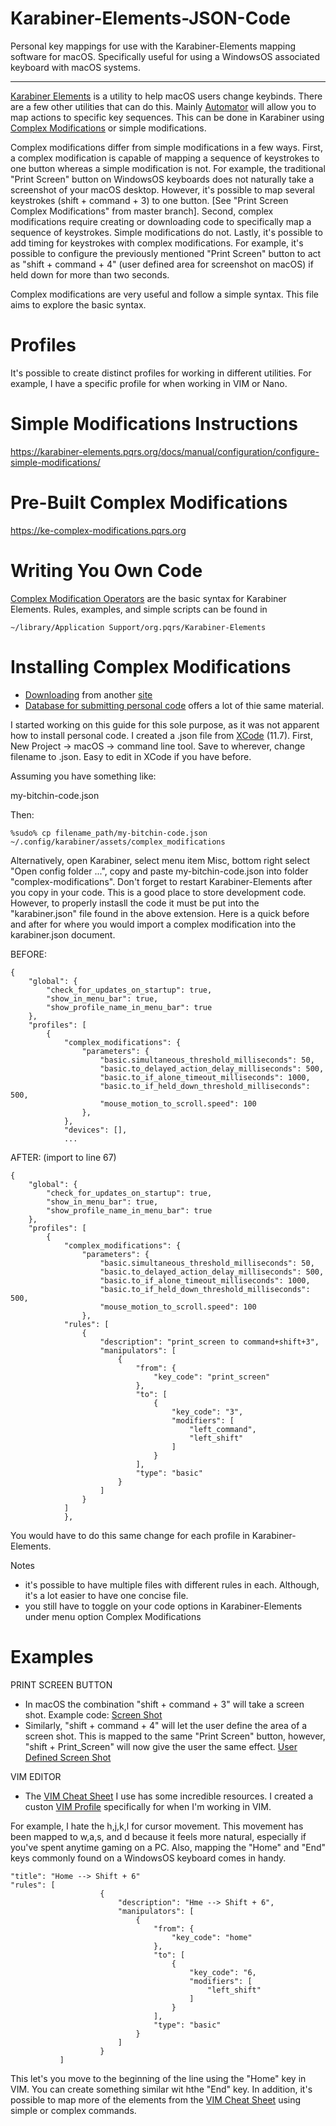 # Karabiner-Elements-JSON-Code
Personal key mappings for use with the Karabiner-Elements mapping software for macOS. Specifically useful for using a WindowsOS associated keyboard with macOS systems.

---------

[Karabiner Elements](https://github.com/pqrs-org/Karabiner-Elements) is a utility to help macOS users change keybinds. There are a few other utilities that can do this. Mainly [Automator](https://support.apple.com/guide/automator/welcome/mac) will allow you to map actions to specific key sequences. This can be done in Karabiner using [Complex Modifications](https://ke-complex-modifications.pqrs.org) or simple modifications. 

Complex modifications differ from simple modifications in a few ways. First, a complex modification is capable of mapping a sequence of keystrokes to one button whereas a simple modification is not. For example, the traditional "Print Screen" button on WindowsOS keyboards does not naturally take a screenshot of your macOS desktop. However, it's possible to map several keystrokes (shift + command + 3) to one button. [See "Print Screen Complex Modifications" from master branch]. Second, complex modifications require creating or downloading code to specifically map a sequence of keystrokes. Simple modifications do not. Lastly, it's possible to add timing for keystrokes with complex modifications. For example, it's possible to configure the previously mentioned "Print Screen" button to act as "shift + command + 4" (user defined area for screenshot on macOS) if held down for more than two seconds. 

Complex modifications are very useful and follow a simple syntax. This file aims to explore the basic syntax.

# Profiles

It's possible to create distinct profiles for working in different utilities. For example, I have a specific profile for when working in VIM or Nano. 

# Simple Modifications Instructions

https://karabiner-elements.pqrs.org/docs/manual/configuration/configure-simple-modifications/

# Pre-Built Complex Modifications

https://ke-complex-modifications.pqrs.org

# Writing You Own Code

[Complex Modification Operators](https://karabiner-elements.pqrs.org/docs/json/complex-modifications-manipulator-definition/) are the basic syntax for Karabiner Elements. Rules, examples, and simple scripts can be found in 

~~~~~~~~~~~~~~
~/library/Application Support/org.pqrs/Karabiner-Elements
~~~~~~~~~~~~~~

# Installing Complex Modifications

- [Downloading](https://karabiner-elements.pqrs.org/docs/manual/configuration/configure-complex-modifications/) from another [site](https://ke-complex-modifications.pqrs.org)
- [Database for submitting personal code](https://github.com/pqrs-org/KE-complex_modifications) offers a lot of thie same material.

I started working on this guide for this sole purpose, as it was not apparent how to install personal code. I created a .json file from [XCode](https://developer.apple.com/xcode/) (11.7). First, New Project -> macOS -> command line tool. Save to wherever, change filename to .json. Easy to edit in XCode if you have before.

Assuming you have something like:

my-bitchin-code.json

Then:
~~~~~~~~~~~~~~~
%sudo% cp filename_path/my-bitchin-code.json ~/.config/karabiner/assets/complex_modifications
~~~~~~~~~~~~~~~
Alternatively, open Karabiner, select menu item Misc, bottom right select "Open config folder ...", copy and paste my-bitchin-code.json into folder "complex-modifications". Don't forget to restart Karabiner-Elements after you copy in your code. This is a good place to store development code. However, to properly instasll the code it must be put into the "karabiner.json" file found in the above extension. Here is a quick before and after for where you would import a complex modification into the karabiner.json document.

BEFORE:
~~~~~~~~~~~~~~~~~~
{
    "global": {
        "check_for_updates_on_startup": true,
        "show_in_menu_bar": true,
        "show_profile_name_in_menu_bar": true
    },
    "profiles": [
        {
            "complex_modifications": {
                "parameters": {
                    "basic.simultaneous_threshold_milliseconds": 50,
                    "basic.to_delayed_action_delay_milliseconds": 500,
                    "basic.to_if_alone_timeout_milliseconds": 1000,
                    "basic.to_if_held_down_threshold_milliseconds": 500,
                    "mouse_motion_to_scroll.speed": 100
                },
            },
            "devices": [],
            ...
~~~~~~~~~~~~~~~~~~
AFTER: (import to line 67)
~~~~~
{
    "global": {
        "check_for_updates_on_startup": true,
        "show_in_menu_bar": true,
        "show_profile_name_in_menu_bar": true
    },
    "profiles": [
        {
            "complex_modifications": {
                "parameters": {
                    "basic.simultaneous_threshold_milliseconds": 50,
                    "basic.to_delayed_action_delay_milliseconds": 500,
                    "basic.to_if_alone_timeout_milliseconds": 1000,
                    "basic.to_if_held_down_threshold_milliseconds": 500,
                    "mouse_motion_to_scroll.speed": 100
                },
            "rules": [
                {
                    "description": "print_screen to command+shift+3",
                    "manipulators": [
                        {
                            "from": {
                                "key_code": "print_screen"
                            },
                            "to": [
                                {
                                    "key_code": "3",
                                    "modifiers": [
                                        "left_command",
                                        "left_shift"
                                    ]
                                }
                            ],
                            "type": "basic"
                        }
                    ]
                }
            ]
            },
~~~~~
You would have to do this same change for each profile in Karabiner-Elements.

Notes
- it's possible to have multiple files with different rules in each. Although, it's a lot easier to have one concise file. 
- you still have to toggle on your code options in Karabiner-Elements under menu option Complex Modifications

# Examples

PRINT SCREEN BUTTON
- In macOS the combination "shift + command + 3" will take a screen shot. Example code: [Screen Shot]( ... )
- Similarly, "shift + command + 4" will let the user define the area of a screen shot. This is mapped to the same "Print Screen" button, however, "shift + Print_Screen" will now give the user the same effect. [User Defined Screen Shot]( ... )

VIM EDITOR
- The [VIM Cheat Sheet](https://www.worldtimzone.com/res/vi.html) I use has some incredible resources. I created a custon [VIM Profile]( ... ) specifically for when I'm working in VIM. 

For example, I hate the h,j,k,l for cursor movement. This movement has been mapped to w,a,s, and d because it feels more natural, especially if you've spent anytime gaming on a PC. Also, mapping the "Home" and "End" keys commonly found on a WindowsOS keyboard comes in handy. 
~~~~~~~~~~~~~~~~~~~~
"title": "Home --> Shift + 6"
"rules": [
                    {
                        "description": "Hme --> Shift + 6",
                        "manipulators": [
                            {
                                "from": {
                                    "key_code": "home"
                                },
                                "to": [
                                    {
                                        "key_code": "6,
                                        "modifiers": [
                                            "left_shift"
                                        ]
                                    }
                                ],
                                "type": "basic"
                            }
                        ]
                    }
           ]
~~~~~~~~~~~~~~~~~~~~
This let's you move to the beginning of the line using the "Home" key in VIM. You can create something similar wit hthe "End" key. In addition, it's possible to map more of the elements from the [VIM Cheat Sheet](https://www.worldtimzone.com/res/vi.html) using simple or complex commands.
